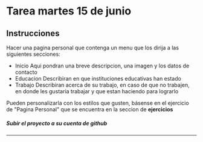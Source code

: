 Tarea martes 15 de junio
=
Instrucciones
-
Hacer una pagina personal que contenga un menu que los dirija a las siguientes secciones:

* Inicio
  Aqui pondran una breve descripcion, una imagen y los datos de contacto
* Educacion
  Describiran en que instituciones educativas han estado
* Trabajo
  Describiran acerca de su trabajo, en caso de que no trabajen, en donde les gustaria trabajar y que estan haciendo para lograrlo

Pueden personalizarla con los estilos que gusten, básense en el ejercicio de "Pagina Personal" que se encuentra en la seccion de <strong>ejercicios</strong>

##### Subir **el proyecto a su cuenta de github** 
---

